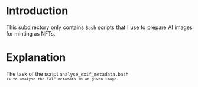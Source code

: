 # Introduction

<p align="justify">This subdirectory only contains <code>Bash</code> 
scripts that I use to prepare AI images for minting as NFTs.</p> 

# Explanation
<p align="justify">The task of the script <code>analyse_exif_metadata.bash<code>
is to analyse the EXIF metadata in an given image.</p> 

